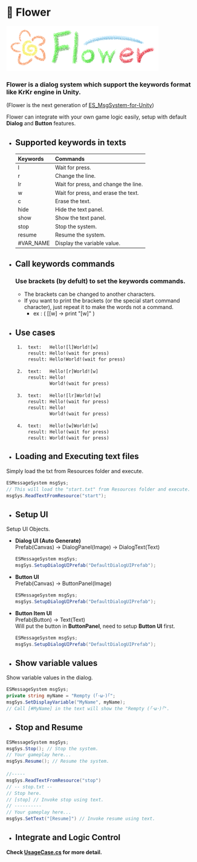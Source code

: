 

# 🌺 Flower
<img src="./flower_logo.png" alt="flower_logo"/>

### **Flower** is a dialog system which support the keywords format like KrKr engine in **Unity**.
(Flower is the next generation of 
[ES_MsgSystem-for-Unity](https://github.com/emptygamer/ES_MsgSystem-for-Unity))

Flower can integrate with your own game logic easily, setup with default **Dialog** and **Button** features.

- ## **Supported keywords in texts**
    |Keywords|Commands|
    |-----------|--------|
    |l|Wait for press.|
    |r|Change the line.|
    |lr|Wait for press, and change the line.|
    |w|Wait for press, and erase the text.|
    |c|Erase the text.|
    |hide|Hide the text panel.|
    |show|Show the text panel.|
    |stop|Stop the system.|
    |resume|Resume the system.|
    |#VAR_NAME|Display the variable value.|
- ## **Call keywords commands**
    ### **Use brackets (by defult) to set the keywords commands.**
    - The brackets can be changed to another characters.
    - If you want to print the brackets (or the special start command character), just repeat it to make the words not a command. 
        - ex : ( [[w] -> print "[w]" )
- ## **Use cases**
```
    1.  text:   Hello![l]World![w]
        result: Hello!(wait for press)
        result: Hello!World!(wait for press)

    2.  text:   Hello![r]World![w]
        result: Hello!
                World!(wait for press)

    3.  text:   Hello![lr]World![w]
        result: Hello!(wait for press)
        result: Hello!
                World!(wait for press)
    
    4.  text:   Hello![w]World![w]
        result: Hello!(wait for press)
        result: World!(wait for press)
```

- ## **Loading and Executing text files**
Simply load the txt from Resources folder and execute.
```C#
ESMessageSystem msgSys;
// This will load the "start.txt" from Resources folder and execute.
msgSys.ReadTextFromResource("start");
```

- ## **Setup UI**
Setup UI Objects.
- **Dialog UI (Auto Generate)**
    <br>Prefab(Canvas) -> DialogPanel(Image) -> DialogText(Text)
    ```C#
    ESMessageSystem msgSys;
    msgSys.SetupDialogUIPrefab("DefaultDialogUIPrefab");
    ```
- **Button UI**
    <br>Prefab(Canvas) -> ButtonPanel(Image)
    ```C#
    ESMessageSystem msgSys;
    msgSys.SetupDialogUIPrefab("DefaultDialogUIPrefab");
    ```
- **Button Item UI**
    <br>Prefab(Button) -> Text(Text)
    <br>Will put the button in **ButtonPanel**, need to setup **Button UI** first.
    ```C#
    ESMessageSystem msgSys;
    msgSys.SetupDialogUIPrefab("DefaultDialogUIPrefab");
    ```

- ## **Show variable values**
Show variable values in the dialog.
```C#
ESMessageSystem msgSys;
private string myName = "Rempty (｢･ω･)｢";
msgSys.SetDisplayVariable("MyName", myName);
// Call [#MyName] in the text will show the "Rempty (｢･ω･)｢".
```

- ## **Stop and Resume**
```C#
ESMessageSystem msgSys;
msgSys.Stop(); // Stop the system.
// Your gameplay here...
msgSys.Resume(); // Resume the system.

//-----
msgSys.ReadTextFromResource("stop")
// -- stop.txt --
// Stop here.
// [stop] // Invoke stop using text.
// ----------
// Your gameplay here...
msgSys.SetText("[Resume]") // Invoke resume using text.
```

- ## **Integrate and Logic Control**
**Check [UsageCase.cs]() for more detail.**